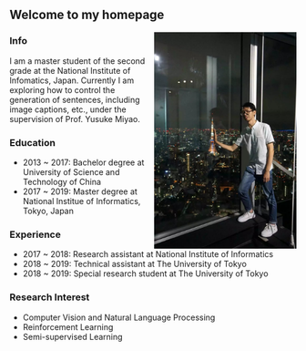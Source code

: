 ## Welcome to my homepage

<img src="tokyo_tower.jpg" alt="picture" width="250" height="380" align="right"/>

### Info
I am a master student of the second grade at the National Institute of Infomatics, Japan. Currently I 
am exploring how to control the generation of sentences, including image captions, etc.,
under the supervision of Prof. Yusuke Miyao.  

### Education
- 2013 ~ 2017: Bachelor degree at University of Science and Technology of China
- 2017 ~ 2019: Master degree at National Institue of Informatics, Tokyo, Japan

### Experience
- 2017 ~ 2018: Research assistant at National Institute of Informatics
- 2018 ~ 2019: Technical assistant at The University of Tokyo
- 2018 ~ 2019: Special research student at The University of Tokyo

### Research Interest
- Computer Vision and Natural Language Processing
- Reinforcement Learning
- Semi-supervised Learning


